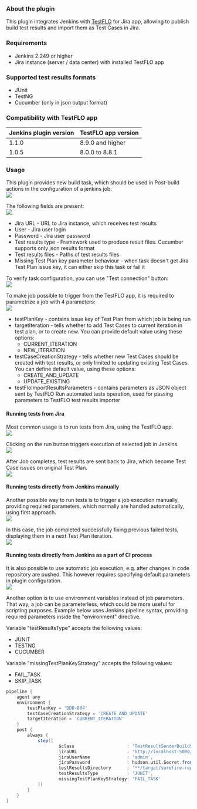 ### About the plugin

This plugin integrates Jenkins with [TestFLO](https://marketplace.atlassian.com/apps/1211393/testflo-test-management-for-jira?hosting=datacenter&tab=overview)
for Jira app, allowing to publish build test results and import them as Test Cases in Jira.

### Requirements

- Jenkins 2.249 or higher
- Jira instance (server / data center) with installed TestFLO app

### Supported test results formats

- JUnit
- TestNG
- Cucumber (only in json output format)

### Compatibility with TestFLO app

|Jenkins plugin version|TestFLO app version|
|------|------|
|1.1.0|8.9.0 and higher|
|1.0.5|8.0.0 to 8.8.1|

### Usage

This plugin provides new build task, which should be used in Post-build actions in the configuration of a jenkins job:  
![](docs/images/post_build_action_select.png)

The following fields are present:  
![](docs/images/task_configuration.png)

- Jira URL - URL to Jira instance, which receives test results
- User - Jira user login
- Password - Jira user password
- Test results type - Framework used to produce result files. Cucumber supports only json results format
- Test results files - Paths of test results files
- Missing Test Plan key parameter behaviour - when task doesn't get Jira Test Plan issue key, it can either skip this task or fail it

To verify task configuration, you can use "Test connection" button:  
![](docs/images/connection_success.png)

To make job possible to trigger from the TestFLO app, it is required to parametrize a job with 4 parameters:  
![](docs/images/job_parameters.png)

- testPlanKey - contains issue key of Test Plan from which job is being run
- targetIteration - tells whether to add Test Cases to current iteration in test plan, or to create new. You can provide default value using these options:
    - CURRENT_ITERATION
    - NEW_ITERATION
- testCaseCreationStrategy - tells whether new Test Cases should be created with test results, or only limited to updating existing Test Cases. You can define
  default value, using these options:
    - CREATE_AND_UPDATE
    - UPDATE_EXISTING
- testFloImportResultsParameters - contains parameters as JSON object sent by TestFLO Run automated tests operation, used for passing parameters to TestFLO test results importer

#### Running tests from Jira

Most common usage is to run tests from Jira, using the TestFLO app.  
![](docs/images/jira_run.png)

Clicking on the run button triggers execution of selected job in Jenkins.  
![](docs/images/jenkins_progress.png)

After Job completes, test results are sent back to Jira, which become Test Case issues on original Test Plan.  
![](docs/images/jira_results.png)

#### Running tests directly from Jenkins manually

Another possible way to run tests is to trigger a job execution manually, providing required parameters, which normally are handled automatically, using first
approach.  
![](docs/images/jenkins_manual_run.png)

In this case, the job completed successfully fixing previous failed tests, displaying them in a next Test Plan iteration.  
![](docs/images/jira_results_next_iteration.png)

#### Running tests directly from Jenkins as a part of CI process

It is also possible to use automatic job execution, e.g. after changes in code repository are pushed. This however requires specifying default parameters in
plugin configuration.  
![](docs/images/jenkins_default_parameters.png)

Another option is to use environment variables instead of job parameters. That way, a job can be parameterless, which could be more useful for scripting
purposes. Example below uses Jenkins pipeline syntax, providing required parameters inside the "environment" directive.

Variable "testResultsType" accepts the following values:

- JUNIT
- TESTNG
- CUCUMBER

Variable "missingTestPlanKeyStrategy" accepts the following values:

- FAIL_TASK
- SKIP_TASK

```groovy
pipeline {
    agent any
    environment {
        testPlanKey = 'DDD-804'
        testCaseCreationStrategy = 'CREATE_AND_UPDATE'
        targetIteration = 'CURRENT_ITERATION'
    }
    post {
        always {
            step([
                    $class                    : 'TestResultSenderBuildStep',
                    jiraURL                   : 'http://localhost:5000/jira',
                    jiraUserName              : 'admin',
                    jiraPassword              : hudson.util.Secret.fromString(SECRET),
                    testResultsDirectory      : '**/target/surefire-reports/*.xml',
                    testResultsType           : 'JUNIT',
                    missingTestPlanKeyStrategy: 'FAIL_TASK'
            ])
        }
    }
}
```